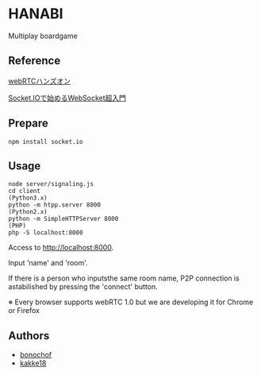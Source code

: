 HANABI
===

Multiplay boardgame

## Reference
[webRTCハンズオン](https://github.com/yusuke84/webrtc-handson-2016)

[Socket.IOで始めるWebSocket超入門](http://www.atmarkit.co.jp/ait/series/3113/)

## Prepare
```
npm install socket.io
```

## Usage
```
node server/signaling.js
cd client
(Python3.x)
python -m htpp.server 8000
(Python2.x)
python -m SimpleHTTPServer 8000
(PHP)
php -S localhost:8000
```

Access to [http://localhost:8000](http://localhost:8000).

Input 'name' and 'room'.

If there is a person who inputsthe same room name, P2P connection is astabilished by pressing the 'connect' button.

※ Every browser supports webRTC 1.0 but we are developing it for Chrome or Firefox

## Authors
* [bonochof](https://github.com/bonochof)
* [kakke18](https://github.com/kakke18)
